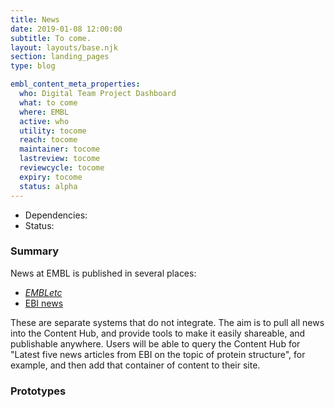 ```yaml
---
title: News
date: 2019-01-08 12:00:00
subtitle: To come.
layout: layouts/base.njk
section: landing_pages
type: blog

embl_content_meta_properties:
  who: Digital Team Project Dashboard
  what: to come
  where: EMBL
  active: who
  utility: tocome
  reach: tocome
  maintainer: tocome
  lastreview: tocome
  reviewcycle: tocome
  expiry: tocome
  status: alpha
---
```


- Dependencies:
- Status:

### Summary

News at EMBL is published in several places:
- [*EMBLetc*](https://news.embl.de/)
- [EBI news](https://www.ebi.ac.uk/about/news)

These are separate systems that do not integrate. The aim is to pull all news into the Content Hub, and provide tools to make it easily shareable, and publishable anywhere. Users will be able to query the Content Hub for "Latest five news articles from EBI on the topic of protein structure", for example, and then add that container of content to their site.

### Prototypes
